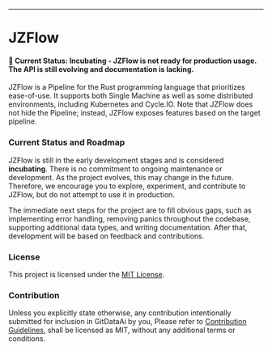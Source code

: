 
---

# JZFlow

#### 🚧 Current Status: Incubating - JZFlow is not ready for production usage. The API is still evolving and documentation is lacking.

JZFlow is a Pipeline for the Rust programming language that prioritizes ease-of-use. It supports both Single Machine as well as some distributed environments, including Kubernetes and Cycle.IO. Note that JZFlow does not hide the Pipeline; instead, JZFlow exposes features based on the target pipeline.

### Current Status and Roadmap

JZFlow is still in the early development stages and is considered **incubating**. There is no commitment to ongoing maintenance or development. As the project evolves, this may change in the future. Therefore, we encourage you to explore, experiment, and contribute to JZFlow, but do not attempt to use it in production.

The immediate next steps for the project are to fill obvious gaps, such as implementing error handling, removing panics throughout the codebase, supporting additional data types, and writing documentation. After that, development will be based on feedback and contributions.

### License

This project is licensed under the [MIT License].

[MIT License]: LICENSE

### Contribution

Unless you explicitly state otherwise, any contribution intentionally submitted for inclusion in GitDataAi by you, Please refer to [Contribution Guidelines](Contributing.md), shall be licensed as MIT, without any additional terms or conditions.


